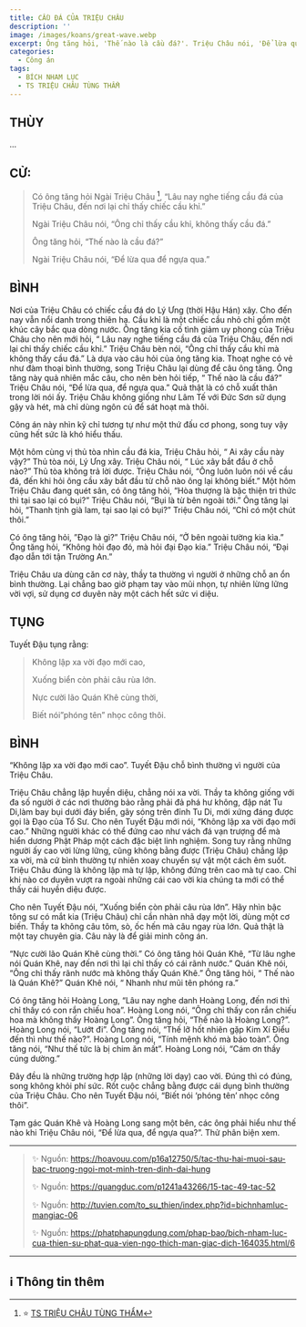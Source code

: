```yaml
---
title: CẦU ĐÁ CỦA TRIỆU CHÂU
description: ''
image: /images/koans/great-wave.webp
excerpt: Ông tăng hỏi, 'Thế nào là cầu đá?'. Triệu Châu nói, 'Để lừa qua để ngựa qua'
categories:
  - Công án
tags:
  - BÍCH NHAM LỤC
  - TS TRIỆU CHÂU TÙNG THẨM
---
```


## THÙY

...

## CỬ:

> Có ông tăng hỏi Ngài Triệu Châu [^1], “Lâu nay nghe tiếng cầu đá của Triệu Châu, đến nơi lại chỉ thấy chiếc cầu khỉ.”
>
> Ngài Triệu Châu nói, “Ông chỉ thấy cầu khỉ, không thấy cầu đá.”
>
> Ông tăng hỏi, “Thế nào là cầu đá?”
>
> Ngài Triệu Châu nói, “Để lừa qua để ngựa qua.”

## BÌNH

Nơi của Triệu Châu có chiếc cầu đá do Lý Ưng (thời Hậu Hán) xây. Cho đến nay vẫn nổi danh trong thiên hạ. Cầu khỉ là một chiếc cầu nhỏ chỉ gồm một khúc cây bắc qua dòng nước. Ông tăng kia cố tình giảm uy phong của Triệu Châu cho nên mới hỏi, “ Lâu nay nghe tiếng cầu đá của Triệu Châu, đến nơi lại chỉ thấy chiếc cầu khỉ.” Triệu Châu bèn nói, “Ông chỉ thấy cầu khỉ mà không thấy cầu đá.” Là dựa vào câu hỏi của ông tăng kia. Thoạt nghe có vẻ như đàm thoại bình thường, song Triệu Châu lại dùng để câu ông tăng. Ông tăng này quả nhiên mắc câu, cho nên bèn hỏi tiếp, “ Thế nào là cầu đá?” Triệu Châu nói, “Để lừa qua, để ngựa qua.” Quả thật là có chỗ xuất thân trong lời nói ấy. Triệu Châu không giống như Lâm Tế với Đức Sơn sữ dụng gậy và hét, mà chỉ dùng ngôn cú để sát hoạt mà thôi.

Công án này nhìn kỹ chỉ tương tự như một thứ đấu cơ phong, song tuy vậy cũng hết sức là khó hiểu thấu.

Một hôm cùng vị thủ tòa nhìn cầu đá kia, Triệu Châu hỏi, “ Ai xây cầu này vậy?” Thủ tòa nói, Lý Ưng xây. Triệu Châu nói, “ Lúc xây bắt đầu ở chỗ nào?” Thủ tòa không trả lời được. Triệu Châu nói, “Ông luôn luôn nói về cầu đá, đến khi hỏi ông cầu xây bắt đầu từ chỗ nào ông lại không biết.” Một hôm Triệu Châu đang quét sân, có ông tăng hỏi, “Hòa thượng là bậc thiện tri thức thì tại sao lại có bụi?” Triệu Châu nói, “Bụi là từ bên ngoài tới.” Ông tăng lại hỏi, “Thanh tịnh già lam, tại sao lại có bụi?” Triệu Châu nói, “Chỉ có một chút thôi.”

Có ông tăng hỏi, ”Đạo là gì?” Triệu Châu nói, “Ở bên ngoài tường kia kìa.” Ông tăng hỏi, “Không hỏi đạo đó, mà hỏi đại Đạo kia.” Triệu Châu nói, “Đại đạo dẫn tới tận Trường An.”

Triệu Châu ưa dùng căn cơ này, thầy ta thường vì người ở những chỗ an ổn bình thường. Lại chẳng bao giờ phạm tay vào mũi nhọn, tự nhiên lừng lững vời vợi, sử dụng cơ duyên này một cách hết sức vi diệu.

## TỤNG

Tuyết Đậu tụng rằng:

> Không lập xa vời đạo mới cao,
>
> Xuống biển còn phải câu rùa lớn.
>
> Nực cười lão Quán Khê cùng thời,
>
> Biết nói”phóng tên” nhọc công thôi.

## BÌNH

“Không lập xa vời đạo mới cao”.
Tuyết Đậu chỗ bình thường vì người của Triệu Châu.

Triệu Châu chẳng lập huyền diệu, chẳng nói xa vời.
Thầy ta không giống với đa số người ở các nơi thường bảo rằng phải đả phá hư không, đập nát Tu Di,làm bay bụi dưới đáy biển, gây sóng trên đỉnh Tu Di, mới xứng đáng được gọi là Đạo của Tổ Sư. Cho nên Tuyết Đậu mới nói, “Không lập xa vời đạo mới cao.” Những người khác có thể đứng cao như vách đá vạn trượng để mà hiển dương Phật Pháp một cách đặc biệt linh nghiệm. Song tuy rằng những người ấy cao vời lừng lững, cũng không bằng được (Triệu Châu) chẳng lập xa vời, mà cứ bình thường tự nhiên xoay chuyển sự vật một cách êm suốt. Triệu Châu đúng là không lập mà tự lập, không đứng trên cao mà tự cao. Chỉ khi nào cơ duyên vượt ra ngoài những cái cao vời kia chúng ta mới có thể thấy cái huyền diệu được.

Cho nên Tuyết Đậu nói, ”Xuống biển còn phải câu rùa lớn”.
Hãy nhìn bậc tông sư có mắt kia (Triệu Châu) chỉ cần nhàn nhã dạy một lời, dùng một cơ biến.
Thầy ta không câu tôm, sò, ốc hến mà câu ngay rùa lớn. Quả thật là một tay chuyên gia. Câu này là để giải minh công án.

“Nực cười lão Quán Khê cùng thời.” Có ông tăng hỏi Quán Khê, “Từ lâu nghe nói Quán Khê, nay đến nơi thì lại chỉ thấy có cái rãnh nước.” Quán Khê nói, “Ông chỉ thấy rãnh nước mà không thấy Quán Khê.” Ông tăng hỏi, “ Thế nào là Quán Khê?” Quán Khê nói, “ Nhanh như mũi tên phóng ra.”

Có ông tăng hỏi Hoàng Long, “Lâu nay nghe danh Hoàng Long, đến nơi thì chỉ thấy có con rắn chiếu hoa”.
Hoàng Long nói, “Ông chỉ thấy con rắn chiếu hoa mà không thấy Hoàng Long”.
Ông tăng hỏi, “Thế nào là Hoàng Long?”.
Hoàng Long nói, “Lướt đi”.
Ông tăng nói, “Thế lỡ hốt nhiên gặp Kim Xí Điểu đến thì như thế nào?”.
Hoàng Long nói, “Tính mệnh khó mà bảo toàn”.
Ông tăng nói, “Như thế tức là bị chim ăn mất”.
Hoàng Long nói, “Cám ơn thầy cúng dường.”

Đây đều là những trường hợp lập (những lời dạy) cao vời.
Đúng thì có đúng, song không khỏi phí sức.
Rốt cuộc chẳng bằng được cái dụng bình thường của Triệu Châu.
Cho nên Tuyết Đậu nói, “Biết nói ‘phóng tên’ nhọc công thôi”.

Tạm gác Quán Khê và Hoàng Long sang một bên, các ông phải hiểu như thế nào khi Triệu Châu nói, “Để lừa qua, để ngựa qua?”.
Thử phân biện xem.

<hr class="blog-rule" />

> ✨ Nguồn: https://hoavouu.com/p16a12750/5/tac-thu-hai-muoi-sau-bac-truong-ngoi-mot-minh-tren-dinh-dai-hung
>
> ✨ Nguồn: https://quangduc.com/p1241a43266/15-tac-49-tac-52
>
> ✨ Nguồn: http://tuvien.com/to_su_thien/index.php?id=bichnhamluc-mangiac-06
>
> ✨ Nguồn: https://phatphapungdung.com/phap-bao/bich-nham-luc-cua-thien-su-phat-qua-vien-ngo-thich-man-giac-dich-164035.html/6

<hr class="blog-rule" />

## ℹ️ Thông tin thêm

[^1]: ⭐️ <a href="http://www.thuongchieu.net/index.php/phapthoai/suphu/4839-tstrieuchau" target="_blank">TS TRIỆU CHÂU TÙNG THẨM</a>
